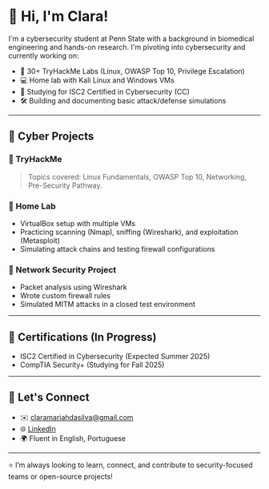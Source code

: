 # 👋 Hi, I'm Clara!

I'm a cybersecurity student at Penn State  with a background in biomedical engineering and hands-on research. I'm pivoting into cybersecurity and currently working on:

- 🧠 30+ TryHackMe Labs (Linux, OWASP Top 10, Privilege Escalation)
- 💻 Home lab with Kali Linux and Windows VMs
- 📜 Studying for ISC2 Certified in Cybersecurity (CC)
- 🛠️ Building and documenting basic attack/defense simulations

---

## 🔐 Cyber Projects

### 🔹 TryHackMe 
> Topics covered: Linux Fundamentals, OWASP Top 10, Networking, Pre-Security Pathway.

### 🔹 Home Lab
- VirtualBox setup with multiple VMs
- Practicing scanning (Nmap), sniffing (Wireshark), and exploitation (Metasploit)
- Simulating attack chains and testing firewall configurations

### 🔹 Network Security Project
- Packet analysis using Wireshark
- Wrote custom firewall rules
- Simulated MITM attacks in a closed test environment

---

## 📜 Certifications (In Progress)
- ISC2 Certified in Cybersecurity (Expected Summer 2025)
- CompTIA Security+ (Studying for Fall 2025)

---

## 💬 Let's Connect
- ✉️ claramariahdasilva@gmail.com
- 🌐 [LinkedIn](www.linkedin.com/in/clara-da-silva-922685272)
- 🌍 Fluent in English, Portuguese

---

⭐ I’m always looking to learn, connect, and contribute to security-focused teams or open-source projects!
